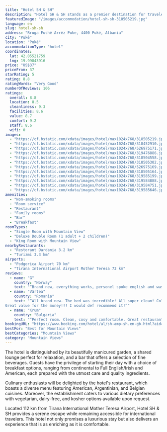 ```yaml
---
title: "Hotel SH & SH"
description: "Hotel SH & SH stands as a premier destination for travelers seeking a blend of luxury and comfort in Pukë."
featuredImage: "/images/accommodation/hotel-sh-sh-318505219.jpg"
language: en
slug: hotel-sh-sh
address: "Rruga Fushë Arrëz Puke, 4400 Pukë, Albania"
city: "Pukë"
location: "Pukë"
accommodationType: "hotel"
coordinates:
  lat: 42.05521759
  lng: 19.99843916
price: "US$37"
priceFrom: 37
starRating: 5
rating: 8.8
ratingWords: "Very Good"
numberOfReviews: 106
ratings:
  overall: 8.8
  location: 8.5
  cleanliness: 9.3
  facilities: 8.6
  value: 8.7
  comfort: 9.2
  staff: 8.6
  wifi: 0
images:
  - "https://cf.bstatic.com/xdata/images/hotel/max1024x768/318505219.jpg?k=c775c4e579a8471152d247f09760778ad40264b729b735e0ab234a885045553d&o=&hp=1"
  - "https://cf.bstatic.com/xdata/images/hotel/max1024x768/318452910.jpg?k=324b83e9200033b9db9267e265d1a440f147b9f14c41cfe9ee1e884f121cd95d&o=&hp=1"
  - "https://cf.bstatic.com/xdata/images/hotel/max1024x768/526975171.jpg?k=6df6374e320a1cb3e1e27577df57a33cb67a0092b4eba05f12a27ddd94102061&o=&hp=1"
  - "https://cf.bstatic.com/xdata/images/hotel/max1024x768/319476886.jpg?k=171d9902747ebb3464e8ea825a4c3f8a33cf1b53e2cf91a20004772e714a8fb4&o=&hp=1"
  - "https://cf.bstatic.com/xdata/images/hotel/max1024x768/318504558.jpg?k=2d9ef6e725d027e144a12cc20ec96a368746b8db0d5250d422f52f82cb6857ab&o=&hp=1"
  - "https://cf.bstatic.com/xdata/images/hotel/max1024x768/318505302.jpg?k=8a9f7ea7b56e0032f2708ba2144eba9bd98663a2c297116ed0a239d0a318c362&o=&hp=1"
  - "https://cf.bstatic.com/xdata/images/hotel/max1024x768/526975169.jpg?k=f8355539cc2bbc28281cae8380b62ca31544d773a0679ca836dc5b41a952cabb&o=&hp=1"
  - "https://cf.bstatic.com/xdata/images/hotel/max1024x768/318505164.jpg?k=f0c7ae5e273561f66bbe26430793ca84b26ba948f7d2ec1d2b54269c70236cbc&o=&hp=1"
  - "https://cf.bstatic.com/xdata/images/hotel/max1024x768/319585199.jpg?k=709bd6101632ad4529e459f66bb83ba7229d1802a20bd89c77f5d6fb133b35b6&o=&hp=1"
  - "https://cf.bstatic.com/xdata/images/hotel/max1024x768/319584888.jpg?k=7fc70738f03f6d53a60487b6f5fa7e0f3d633871eacb5d40239d3462dabc734a&o=&hp=1"
  - "https://cf.bstatic.com/xdata/images/hotel/max1024x768/319584751.jpg?k=7eb2207021818b5d3898bf83b54b9f99f8cee601fdf95423d8511a984265cd8d&o=&hp=1"
  - "https://cf.bstatic.com/xdata/images/hotel/max1024x768/319585646.jpg?k=0829a91251a209e0d72b056ea7de3ebb4314548e84bef79fbc1da62e836aba6d&o=&hp=1"
amenities:
  - "Non-smoking rooms"
  - "Room service"
  - "Restaurant"
  - "Family rooms"
  - "Bar"
  - "Breakfast"
roomTypes:
  - "Single Room with Mountain View"
  - "Deluxe Double Room (1 adult + 2 children)"
  - "King Room with Mountain View"
nearbyRestaurants:
  - "Restorant Dardania 3.2 km"
  - "Turizmi 3.3 km"
airports:
  - "Podgorica Airport 70 km"
  - "Tirana International Airport Mother Teresa 73 km"
reviews:
  - name: "G"
    country: "Norway"
    text: "“Brand new, everything works, personel spoke english and was very helpful. Nice and relaxed restaurant and nice outdoor areas”"
  - name: "Vârtea"
    country: "Romania"
    text: "“All brand new. The bed was incredible! All super clean! Cold beer in restaurant! :) All stuff was very polite and kind.
Great value for the money!!! I would def recommend it!”"
  - name: "Krum"
    country: "Bulgaria"
    text: "“Perfect room. Clean, cosy and comfortable. Great restaurant.”"
bookingURL: "https://www.booking.com/hotel/al/sh-amp-sh.en-gb.html?aid=8035640"
bestFor: "Best for Mountain Views"
bestCategories: "Mountain Views"
category: "Mountain Views"
---
```


The hotel is distinguished by its beautifully manicured garden, a shared lounge perfect for relaxation, and a bar that offers a selection of fine beverages. Guests have the privilege of starting their day with a choice of breakfast options, ranging from continental to Full English/Irish and American, each prepared with the utmost care and quality ingredients.

Culinary enthusiasts will be delighted by the hotel's restaurant, which boasts a diverse menu featuring American, Argentinian, and Belgian cuisines. Moreover, the establishment caters to various dietary preferences with vegetarian, dairy-free, and kosher options available upon request.

Located 112 km from Tirana International Mother Teresa Airport, Hotel SH & SH provides a serene escape while remaining accessible for international travelers. This hotel not only promises a luxurious stay but also delivers an experience that is as enriching as it is comfortable.